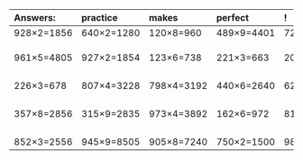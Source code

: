 | Answers: | practice | makes | perfect | ! |
| :--- | :--- | :--- | :--- | :--- |
| 928×2=1856 | 640×2=1280 | 120×8=960 | 489×9=4401 | 722×5=3610 | 
|   |   |   |   |   | 
|   |   |   |   |   | 
|   |   |   |   |   | 
| 961×5=4805 | 927×2=1854 | 123×6=738 | 221×3=663 | 207×4=828 | 
|   |   |   |   |   | 
|   |   |   |   |   | 
|   |   |   |   |   | 
|   |   |   |   |   | 
| 226×3=678 | 807×4=3228 | 798×4=3192 | 440×6=2640 | 623×6=3738 | 
|   |   |   |   |   | 
|   |   |   |   |   | 
|   |   |   |   |   | 
|   |   |   |   |   | 
| 357×8=2856 | 315×9=2835 | 973×4=3892 | 162×6=972 | 813×9=7317 | 
|   |   |   |   |   | 
|   |   |   |   |   | 
|   |   |   |   |   | 
|   |   |   |   |   | 
| 852×3=2556 | 945×9=8505 | 905×8=7240 | 750×2=1500 | 981×8=7848 | 
